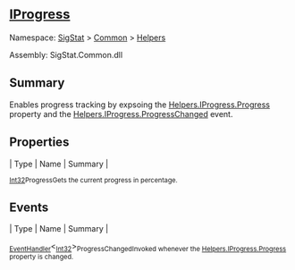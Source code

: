 # <sub>[IProgress](./IProgress.md)</sub>

Namespace: [SigStat]() > [Common](./../README.md) > [Helpers](./README.md)

Assembly: SigStat.Common.dll

## Summary
Enables progress tracking by expsoing the [Helpers.IProgress.Progress](https://github.com/hargitomi97/sigstat/blob/master/docs/md/SigStat/Common/Helpers/IProgress.md) property and the [Helpers.IProgress.ProgressChanged](https://github.com/hargitomi97/sigstat/blob/master/docs/md/SigStat/Common/Helpers/IProgress.md) event.

## Properties

| Type | Name | Summary | 

<sub>[Int32](https://docs.microsoft.com/en-us/dotnet/api/System.Int32)</sub><sub>Progress</sub><sub>Gets the current progress in percentage.</sub>


## Events

| Type | Name | Summary | 

<sub>[EventHandler](https://docs.microsoft.com/en-us/dotnet/api/System.EventHandler-1)</sub>\<<sub>[Int32](https://docs.microsoft.com/en-us/dotnet/api/System.Int32)</sub>><sub>ProgressChanged</sub><sub>Invoked whenever the [Helpers.IProgress.Progress](https://github.com/hargitomi97/sigstat/blob/master/docs/md/SigStat/Common/Helpers/IProgress.md) property is changed.</sub>


